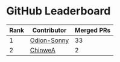 
# GitHub Leaderboard

| Rank | Contributor | Merged PRs |
| ---- | ----------- | ---------- |
| 1 | [Odion-Sonny](https://github.com/Odion-Sonny) | 33 |
| 2 | [ChinweA](https://github.com/ChinweA) | 2 |
